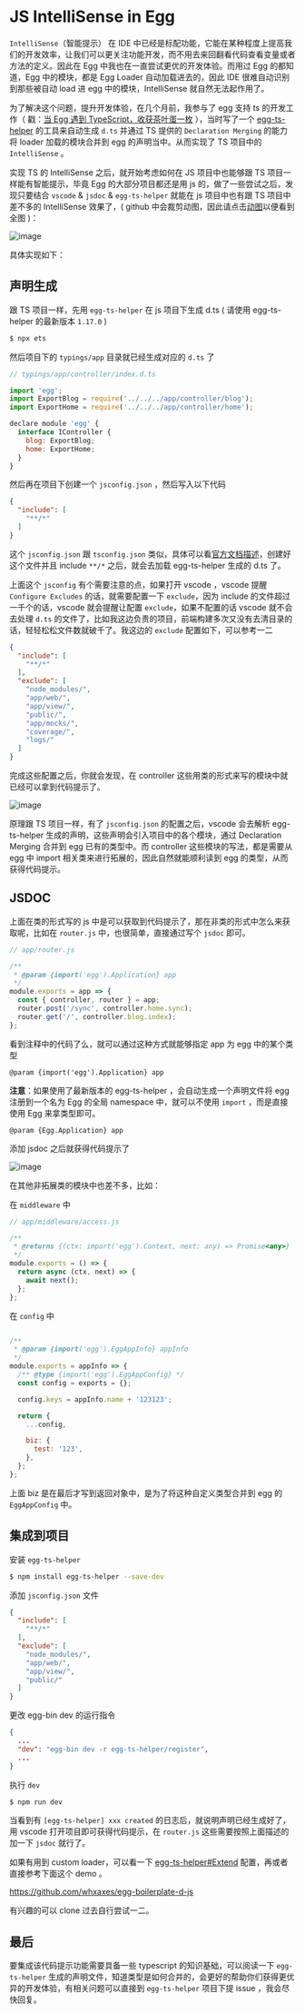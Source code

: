 # JS IntelliSense in Egg

`IntelliSense`（智能提示） 在 IDE 中已经是标配功能，它能在某种程度上提高我们的开发效率，让我们可以更关注功能开发，而不用去来回翻看代码查看变量或者方法的定义。因此在 Egg 中我也在一直尝试更优的开发体验。而用过 Egg 的都知道，Egg 中的模块，都是 Egg Loader 自动加载进去的，因此 IDE 很难自动识别到那些被自动 load 进 egg 中的模块，IntelliSense 就自然无法起作用了。

为了解决这个问题，提升开发体验，在几个月前，我参与了 egg 支持 ts 的开发工作（ 戳：[当 Egg 遇到 TypeScript，收获茶叶蛋一枚](https://zhuanlan.zhihu.com/p/35334932) ），当时写了一个 [egg-ts-helper](https://github.com/whxaxes/egg-ts-helper) 的工具来自动生成 `d.ts` 并通过 TS 提供的 `Declaration Merging` 的能力将 loader 加载的模块合并到 egg 的声明当中。从而实现了 TS 项目中的 `IntelliSense` 。

实现 TS 的 IntelliSense 之后，就开始考虑如何在 JS 项目中也能够跟 TS 项目一样能有智能提示，毕竟 Egg 的大部分项目都还是用 js 的，做了一些尝试之后，发现只要结合 `vscode` & `jsdoc` & `egg-ts-helper` 就能在 js 项目中也有跟 TS 项目中差不多的 IntelliSense 效果了，( github 中会裁剪动图，因此请点击[动图](https://wanghx.cn/public/github/images/issue15/img3.gif)以便看到全图 )：

![image](https://wanghx.cn/public/github/images/issue15/img3.gif)

具体实现如下：

## 声明生成

跟 TS 项目一样，先用 `egg-ts-helper` 在 js 项目下生成 d.ts ( 请使用 egg-ts-helper 的最新版本 `1.17.0` )

```bash
$ npx ets
```

然后项目下的 `typings/app` 目录就已经生成对应的 `d.ts` 了

```js
// typings/app/controller/index.d.ts

import 'egg';
import ExportBlog = require('../../../app/controller/blog');
import ExportHome = require('../../../app/controller/home');

declare module 'egg' {
  interface IController {
    blog: ExportBlog;
    home: ExportHome;
  }
}
```

然后再在项目下创建一个 `jsconfig.json` ，然后写入以下代码

```json
{
  "include": [
    "**/*"
  ]
}
```

这个 `jsconfig.json` 跟 `tsconfig.json` 类似，具体可以看[官方文档描述](https://code.visualstudio.com/docs/languages/javascript#_javascript-projects-jsconfigjson)，创建好这个文件并且 include `**/*` 之后，就会去加载 egg-ts-helper 生成的 d.ts 了。

上面这个 `jsconfig` 有个需要注意的点，如果打开 vscode ，vscode 提醒 `Configure Excludes` 的话，就需要配置一下 `exclude`，因为 include 的文件超过一千个的话，vscode 就会提醒让配置 `exclude`，如果不配置的话 vscode 就不会去处理 `d.ts` 的文件了，比如我这边负责的项目，前端构建多次又没有去清目录的话，轻轻松松文件数就破千了。我这边的 `exclude` 配置如下，可以参考一二

```json
{
  "include": [
    "**/*"
  ],
  "exclude": [
    "node_modules/",
    "app/web/",
    "app/view/",
    "public/",
    "app/mocks/",
    "coverage/",
    "logs/"
  ]
}
```

完成这些配置之后，你就会发现，在 controller 这些用类的形式来写的模块中就已经可以拿到代码提示了。

![image](https://wanghx.cn/public/github/images/issue15/img1.png)

原理跟 TS 项目一样，有了 `jsconfig.json` 的配置之后，vscode 会去解析 egg-ts-helper 生成的声明，这些声明会引入项目中的各个模块，通过 Declaration Merging 合并到 egg 已有的类型中。而 controller 这些模块的写法，都是需要从 egg 中 import 相关类来进行拓展的，因此自然就能顺利读到 egg 的类型，从而获得代码提示。

## JSDOC

上面在类的形式写的 js 中是可以获取到代码提示了，那在非类的形式中怎么来获取呢，比如在 `router.js` 中，也很简单，直接通过写个 `jsdoc` 即可。

```js
// app/router.js

/**
 * @param {import('egg').Application} app
 */
module.exports = app => {
  const { controller, router } = app;
  router.post('/sync', controller.home.sync);
  router.get('/', controller.blog.index);
};
```

看到注释中的代码了么，就可以通过这种方式就能够指定 app 为 egg 中的某个类型

```
@param {import('egg').Application} app
```

**注意**：如果使用了最新版本的 egg-ts-helper ，会自动生成一个声明文件将 egg 注册到一个名为 Egg 的全局 namespace 中，就可以不使用 `import` ，而是直接使用 Egg 来拿类型即可。

```
@param {Egg.Application} app
```

添加 jsdoc 之后就获得代码提示了

![image](https://wanghx.cn/public/github/images/issue15/img2.png)

在其他非拓展类的模块中也差不多，比如：

在 `middleware` 中

```js
// app/middleware/access.js

/**
 * @returns {(ctx: import('egg').Context, next: any) => Promise<any>}
 */
module.exports = () => {
  return async (ctx, next) => {
    await next();
  };
};
```

在 `config` 中

```js

/**
 * @param {import('egg').EggAppInfo} appInfo
 */
module.exports = appInfo => {
  /** @type {import('egg').EggAppConfig} */
  const config = exports = {};

  config.keys = appInfo.name + '123123';

  return {
    ...config,

    biz: {
      test: '123',
    },
  };
};
```

上面 biz 是在最后才写到返回对象中，是为了将这种自定义类型合并到 egg 的 `EggAppConfig` 中。

## 集成到项目

安装 `egg-ts-helper`

```bash
$ npm install egg-ts-helper --save-dev
```

添加 `jsconfig.json` 文件

```json
{
  "include": [
    "**/*"
  ],
  "exclude": [
    "node_modules/",
    "app/web/",
    "app/view/",
    "public/"
  ]
}
```

更改 egg-bin dev 的运行指令

```json
{
  ...
  "dev": "egg-bin dev -r egg-ts-helper/register",
  ...
}
```

执行 `dev`

```bash
$ npm run dev
```

当看到有 `[egg-ts-helper] xxx created` 的日志后，就说明声明已经生成好了，用 vscode 打开项目即可获得代码提示，在 `router.js` 这些需要按照上面描述的加一下 `jsdoc` 就行了。

如果有用到 custom loader，可以看一下 [egg-ts-helper#Extend](https://github.com/whxaxes/egg-ts-helper#extend) 配置，再或者直接参考下面这个 demo 。

https://github.com/whxaxes/egg-boilerplate-d-js 

有兴趣的可以 clone 过去自行尝试一二。

## 最后

要集成该代码提示功能需要具备一些 typescript 的知识基础，可以阅读一下 `egg-ts-helper` 生成的声明文件，知道类型是如何合并的，会更好的帮助你们获得更优异的开发体验，有相关问题可以直接到 `egg-ts-helper` 项目下提 issue ，我会尽快回复。
